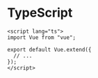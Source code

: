 # TypeScript

```vue
<script lang="ts">
import Vue from "vue";

export default Vue.extend({
  // ...
});
</script>
```
